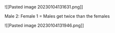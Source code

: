![[Pasted image 20230104131631.png]]

Male 2: Female 1 = Males get twice than the females

![[Pasted image 20230104131946.png]]